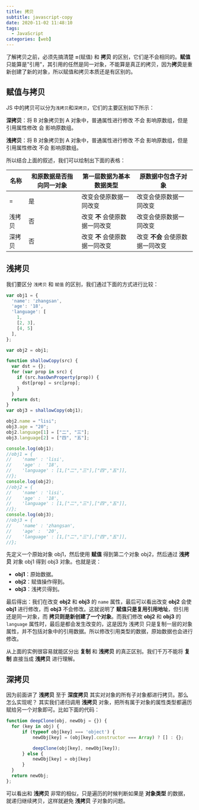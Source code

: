 ```yaml
---
title: 拷贝
subtitle: javascript-copy
date: 2020-11-02 11:48:10
tags:
  - JavaScript
categories: [web]
---
```

了解拷贝之前，必须先搞清楚 **=**(赋值) 和 **拷贝** 的区别，它们是不会相同的。**赋值** 只能算是"引用"，其引用的任然是同一对象，不能算是真正的拷贝，因为**拷贝**是重新创建了新的对象，所以赋值和拷贝本质还是有区别的。

<!-- more -->

## 赋值与拷贝
JS 中的拷贝可以分为`浅拷贝`和`深拷贝`，它们的主要区别如下所示：

**深拷贝**：将 B 对象拷贝到 A 对象中，普通属性进行修改 不会 影响原数组，但是引用属性修改 会 影响原数组。

**浅拷贝**：将 B 对象拷贝到 A 对象中，普通属性进行修改 不会 影响原数组，但是引用属性修改 不会 影响原数组。

所以结合上面的叙述，我们可以绘制出下面的表格：

|  名称   | 和原数据是否指向同一对象 | 第一层数据为基本数据类型 | 原数据中包含子对象 |
|  ----  | ----  | ----  | ----  |
|  =  | 是 | 改变会使原数据一同改变 | 改变会使原数据一同改变 |
|  浅拷贝  | 否 | 改变 **不** 会使原数据一同改变 | 改变会使原数据一同改变 |
|  深拷贝  | 否 | 改变 **不** 会使原数据一同改变 | 改变 **不会** 会使原数据一同改变 |

## 浅拷贝
我们要区分 `浅拷贝` 和 `赋值` 的区别，我们通过下面的方式进行比较：
```javascript
var obj1 = {
  'name': 'zhangsan',
  'age': '18',
  'language': [
	1,
	[2, 3],
	[4, 5]
  ],
};

var obj2 = obj1;

function shallowCopy(src) {
  var dst = {};
  for (var prop in src) {
    if (src.hasOwnProperty(prop)) {
      dst[prop] = src[prop];
    }
  }
  return dst;
}
var obj3 = shallowCopy(obj1);

obj2.name = "lisi";
obj3.age = "20";
obj2.language[1] = ["二", "三"];
obj3.language[2] = ["四", "五"];

console.log(obj1);
//obj1 = {
//    'name' : 'lisi',
//    'age' :  '18',
//    'language' : [1,["二","三"],["四","五"]],
//};
console.log(obj2);
//obj2 = {
//    'name' : 'lisi',
//    'age' :  '18',
//    'language' : [1,["二","三"],["四","五"]],
//};
console.log(obj3);
//obj3 = {
//    'name' : 'zhangsan',
//    'age' :  '20',
//    'language' : [1,["二","三"],["四","五"]],
//};
```
先定义一个原始对象 obj1，然后使用 **赋值** 得到第二个对象 obj2，然后通过 **浅拷贝** 对象 obj1 得到 obj3 对象。也就是说：

- **obj1**：原始数据。
- **obj2**：赋值操作得到。
- **obj3**：浅拷贝得到。

最后得出：我们在改变 **obj2** 和 **obj3** 的 `name` 属性，最后可以看出改变 **obj2** 会使 **obj1** 进行修改，而 **obj3** 不会修改。这就说明了 **赋值只是复用引用地址**，但引用还是同一对象，而 **拷贝则是新创建了一个对象**。而我们修改 **obj2** 和 **obj3** 的 `language` 属性时，最后是都会发生改变的，这是因为 浅拷贝 只是复制一层的对象属性，并不包括对象中的引用数据。所以修改引用类型的数据，原始数据也会进行修改。

从上面的实例很容易就能区分出 **复制** 和 **浅拷贝** 的真正区别。我们千万不能将 **复制** 直接当成 **浅拷贝** 进行理解。

## 深拷贝
因为前面讲了 **浅拷贝** 至于 **深度拷贝** 其实对对象的所有子对象都进行拷贝。那么怎么实现呢？
其实我们递归调用 **浅拷贝** 对象，把所有属于对象的属性类型都遍历赋给另一个对象即可。比如下面的代码：
```javascript
function deepClone(obj, newObj = {}) {
  for (key in obj) {
      if (typeof obj[key] === 'object') {
          newObj[key] = (obj[key].constructor === Array) ? [] : {};

          deepClone(obj[key], newObj[key]);
      } else {
          newObj[key] = obj[key]
      }
  }
  return newObj;
};
```
可以看出和 **浅拷贝** 非常的相似，只是遍历的时候判断如果是 **对象类型** 的数据，就递归继续拷贝，这样就避免 **浅拷贝** 子对象的问题。